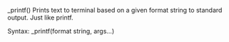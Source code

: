 _printf()
Prints text to terminal based on a given format string to standard output. Just like printf.

Syntax: _printf(format string, args...)

